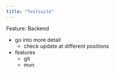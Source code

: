 ```yaml
---
title: "Testsuite"
---
```

Feature: Backend

- go into more detail
    - check update at different positions
- features
    - git
    - mvn
